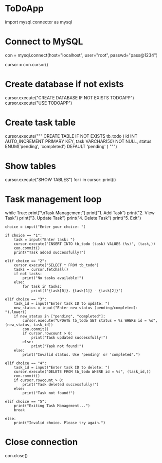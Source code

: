 # ToDoApp
import mysql.connector as mysql

# Connect to MySQL
con = mysql.connect(host="localhost", user="root", passwd="pass@1234")

cursor = con.cursor()

# Create database if not exists
cursor.execute("CREATE DATABASE IF NOT EXISTS TODOAPP")
cursor.execute("USE TODOAPP")

# Create task table
cursor.execute("""
    CREATE TABLE IF NOT EXISTS tb_todo (
        id INT AUTO_INCREMENT PRIMARY KEY,
        task VARCHAR(50) NOT NULL,
        status ENUM('pending', 'completed') DEFAULT 'pending'
    )
""")

# Show tables
cursor.execute("SHOW TABLES")
for i in cursor:
    print(i)

# Task management loop
while True:
    print("\nTask Management")
    print("1. Add Task")
    print("2. View Task")
    print("3. Update Task")
    print("4. Delete Task")
    print("5. Exit")

    choice = input("Enter your choice: ")

    if choice == "1":
        task = input("Enter task: ")
        cursor.execute("INSERT INTO tb_todo (task) VALUES (%s)", (task,))
        con.commit()
        print("Task added successfully!")

    elif choice == "2":
        cursor.execute("SELECT * FROM tb_todo")
        tasks = cursor.fetchall()
        if not tasks:
            print("No tasks available!")
        else:
            for task in tasks:
                print(f"{task[0]}. {task[1]} - {task[2]}")

    elif choice == "3":
        task_id = input("Enter task ID to update: ")
        new_status = input("Enter new status (pending/completed): ").lower()
        if new_status in ["pending", "completed"]:
            cursor.execute("UPDATE tb_todo SET status = %s WHERE id = %s", (new_status, task_id))
            con.commit()
            if cursor.rowcount > 0:
                print("Task updated successfully!")
            else:
                print("Task not found!")
        else:
            print("Invalid status. Use 'pending' or 'completed'.")

    elif choice == "4":
        task_id = input("Enter task ID to delete: ")
        cursor.execute("DELETE FROM tb_todo WHERE id = %s", (task_id,))
        con.commit()
        if cursor.rowcount > 0:
            print("Task deleted successfully!")
        else:
            print("Task not found!")

    elif choice == "5":
        print("Exiting Task Management...")
        break

    else:
        print("Invalid choice. Please try again.")

# Close connection
con.close()
